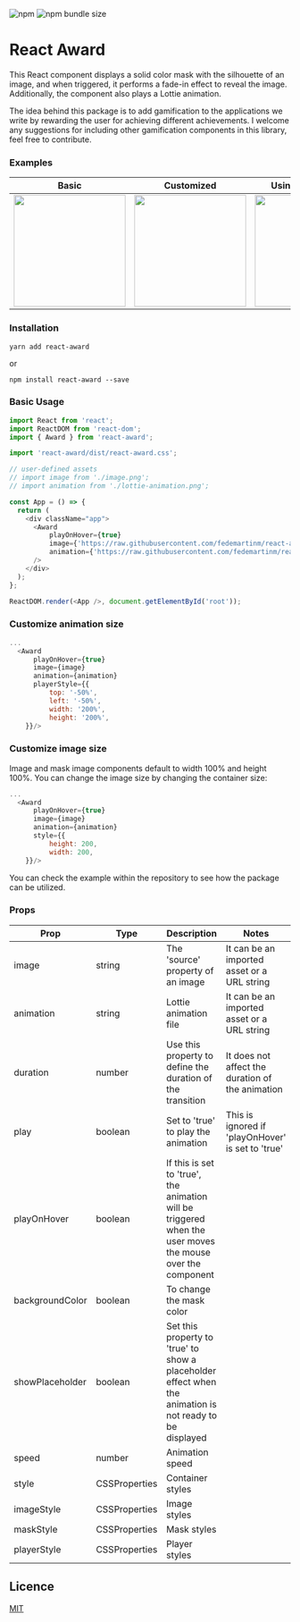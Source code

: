 ![npm](https://img.shields.io/npm/v/react-award)
![npm bundle size](https://img.shields.io/bundlephobia/minzip/react-award?color=green)

# React Award

This React component displays a solid color mask with the silhouette of an image, and when triggered, it performs a fade-in effect to reveal the image. Additionally, the component also plays a Lottie animation.

The idea behind this package is to add gamification to the applications we write by rewarding the user for achieving different achievements. I welcome any suggestions for including other gamification components in this library, feel free to contribute.


### Examples

Basic       |  Customized    |  Using placeholder
:-------------------------:|:-------------------------:|:-------------------------:
 <img src="https://user-images.githubusercontent.com/33937355/211485759-8ff43341-8efd-4b15-bb04-ab94842dba51.gif" data-canonical-src="https://user-images.githubusercontent.com/33937355/211485759-8ff43341-8efd-4b15-bb04-ab94842dba51.gif" width="200" height="200" /> |  <img src="https://user-images.githubusercontent.com/33937355/211487836-21ee4877-9aa4-4750-afe5-e5d890186e05.gif" data-canonical-src="https://user-images.githubusercontent.com/33937355/211487836-21ee4877-9aa4-4750-afe5-e5d890186e05.gif" width="200" height="200" /> | <img src="https://user-images.githubusercontent.com/33937355/211488215-6f432bde-373b-40b7-bd41-d810e91fd391.gif" data-canonical-src="https://user-images.githubusercontent.com/33937355/211488215-6f432bde-373b-40b7-bd41-d810e91fd391.gif" width="200" height="200" />


### Installation

```shell
yarn add react-award
```

or

```shell
npm install react-award --save
```

### Basic Usage

```javascript
import React from 'react';
import ReactDOM from 'react-dom';
import { Award } from 'react-award';

import 'react-award/dist/react-award.css';

// user-defined assets
// import image from './image.png';
// import animation from './lottie-animation.png';

const App = () => {
  return (
    <div className="app">
      <Award 
          playOnHover={true} 
          image={'https://raw.githubusercontent.com/fedemartinm/react-award/main/example/images/award.svg'}
          animation={'https://raw.githubusercontent.com/fedemartinm/react-award/main/example/animations/confetti.json'}
      />
    </div>
  );
};

ReactDOM.render(<App />, document.getElementById('root'));
```

### Customize animation size
```javascript
...
  <Award 
      playOnHover={true} 
      image={image} 
      animation={animation}
      playerStyle={{
          top: '-50%',
          left: '-50%',
          width: '200%',
          height: '200%',
    }}/>
```

### Customize image size

Image and mask image components default to width 100% and height 100%. You can change the image size
by changing the container size: 

```javascript
...
  <Award 
      playOnHover={true} 
      image={image} 
      animation={animation}
      style={{
          height: 200,
          width: 200,
    }}/>
```

You can check the example within the repository to see how the package can be utilized.

### Props

| Prop | Type | Description | Notes |
| ---- | ---- | ----------- | ----- |
| image | string | The 'source' property of an image | It can be an imported asset or a URL string |
| animation | string | Lottie animation file | It can be an imported asset or a URL string |
| duration | number | Use this property to define the duration of the transition | It does not affect the duration of the animation |
| play | boolean | Set to 'true' to play the animation | This is ignored if 'playOnHover' is set to 'true' |
| playOnHover | boolean | If this is set to 'true', the animation will be triggered when the user moves the mouse over the component | | 
| backgroundColor | boolean | To change the mask color | | 
| showPlaceholder | boolean | Set this property to 'true' to show a placeholder effect when the animation is not ready to be displayed | | 
| speed | number | Animation speed | |
| style | CSSProperties | Container styles | | 
| imageStyle | CSSProperties | Image styles | | 
| maskStyle | CSSProperties | Mask styles | | 
| playerStyle | CSSProperties | Player styles | | 



## Licence

[MIT](https://github.com/fedemartinm/react-award/blob/master/LICENSE)
